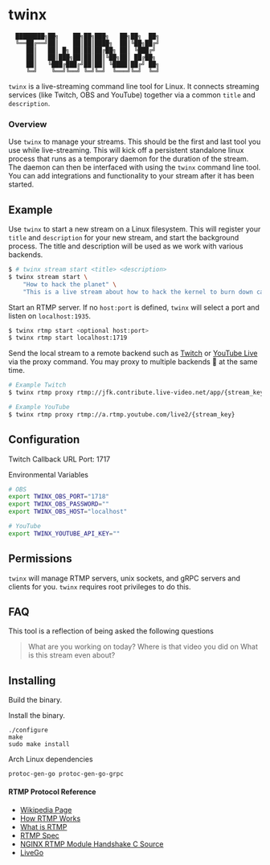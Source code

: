 # twinx

```
  ████████╗██╗    ██╗██╗███╗   ██╗██╗  ██╗
  ╚══██╔══╝██║    ██║██║████╗  ██║╚██╗██╔╝
     ██║   ██║ █╗ ██║██║██╔██╗ ██║ ╚███╔╝
     ██║   ██║███╗██║██║██║╚██╗██║ ██╔██╗
     ██║   ╚███╔███╔╝██║██║ ╚████║██╔╝ ██╗
     ╚═╝    ╚══╝╚══╝ ╚═╝╚═╝  ╚═══╝╚═╝  ╚═╝
```

`twinx` is a live-streaming command line tool for Linux. 
It connects streaming services (like Twitch, OBS and YouTube) together via a common `title` and `description`.

### Overview

Use `twinx` to manage your streams.
This should be the first and last tool you use while live-streaming.
This will kick off a persistent standalone linux process that runs as a temporary daemon for the duration of the stream.
The daemon can then be interfaced with using the `twinx` command line tool.
You can add integrations and functionality to your stream after it has been started.

## Example

Use `twinx` to start a new stream on a Linux filesystem.
This will register your `title` and `description` for your new stream, and start the background process.
The title and description will be used as we work with various backends.

```bash 
$ # twinx stream start <title> <description>
$ twinx stream start \
    "How to hack the planet" \
    "This is a live stream about how to hack the kernel to burn down capitalism"
```

Start an RTMP server. If no `host:port` is defined, `twinx` will select a port and listen on `localhost:1935`.

```bash 
$ twinx rtmp start <optional host:port>
$ twinx rtmp start localhost:1719
```

Send the local stream to a remote backend such as [Twitch](https://stream.twitch.tv/ingests/) or [YouTube Live](https://youtube.com) via the proxy command.
You may proxy to multiple backends 🙂 at the same time.

```bash 
# Example Twitch
$ twinx rtmp proxy rtmp://jfk.contribute.live-video.net/app/{stream_key}

# Example YouTube
$ twinx rtmp proxy rtmp://a.rtmp.youtube.com/live2/{stream_key}
```

## Configuration

Twitch Callback URL Port: 1717

Environmental Variables

```bash
# OBS
export TWINX_OBS_PORT="1718"
export TWINX_OBS_PASSWORD=""
export TWINX_OBS_HOST="localhost"

# YouTube
export TWINX_YOUTUBE_API_KEY=""
```

## Permissions

`twinx` will manage RTMP servers, unix sockets, and gRPC servers and clients for you.
`twinx` requires root privileges to do this.

## FAQ

This tool is a reflection of being asked the following questions

> What are you working on today?
> Where is that video you did on <thing>
> What is this stream even about?


## Installing

Build the binary.

Install the binary.

```
./configure
make
sudo make install
```

Arch Linux dependencies

```
protoc-gen-go protoc-gen-go-grpc
```

#### RTMP Protocol Reference

 - [Wikipedia Page](https://en.wikipedia.org/wiki/Real-Time_Messaging_Protocol)
 - [How RTMP Works](https://ottverse.com/rtmp-real-time-messaging-protocol-encoding-streaming/)
 - [What is RTMP](https://blog.pogrebnyak.info/what-is-rtmp-and-how-its-used-in-live-streaming/)
 - [RTMP Spec](https://wwwimages2.adobe.com/content/dam/acom/en/devnet/rtmp/pdf/rtmp_specification_1.0.pdf)
 - [NGINX RTMP Module Handshake C Source](https://github.com/arut/nginx-rtmp-module/blob/master/ngx_rtmp_handshake.c)
 - [LiveGo](https://github.com/gwuhaolin/livego/tree/master/protocol/rtmp)